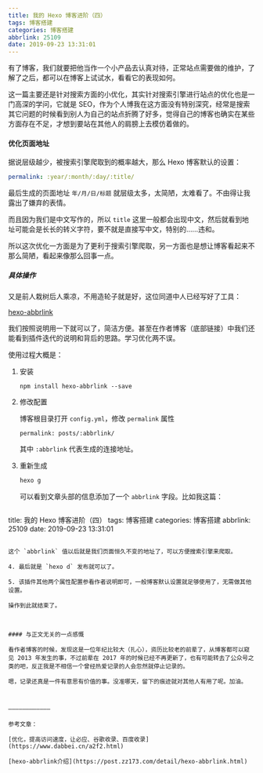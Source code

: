 ```yaml
---
title: 我的 Hexo 博客进阶（四）
tags: 博客搭建
categories: 博客搭建
abbrlink: 25109
date: 2019-09-23 13:31:01
---
```




有了博客，我们就要把他当作一个小产品去认真对待，正常站点需要做的维护，了解了之后，都可以在博客上试试水，看看它的表现如何。

这一篇主要还是针对搜索方面的小优化，其实针对搜索引擎进行站点的优化也是一门高深的学问，它就是 SEO，作为个人博我在这方面没有特别深究，经常是搜索其它问题的时候看到别人为自己的站点折腾了好多，觉得自己的博客也确实在某些方面存在不足，才想到要站在其他人的肩膀上去模仿着做的。



#### 优化页面地址

据说层级越少，被搜索引擎爬取到的概率越大，那么 Hexo 博客默认的设置：

```yaml
permalink: :year/:month/:day/:title/
```

最后生成的页面地址 `年/月/日/标题` 就层级太多，太简陋，太难看了。不由得让我露出了嫌弃的表情。

而且因为我们是中文写作的，所以 `title` 这里一般都会出现中文，然后就看到地址可能会是长长的转义字符，要不就是直接写中文，特别的……违和。

所以这次优化一方面是为了更利于搜索引擎爬取，另一方面也是想让博客看起来不那么简陋，看起来像那么回事一点。

##### 具体操作

又是前人栽树后人乘凉，不用造轮子就是好，这位同道中人已经写好了工具：

[hexo-abbrlink](https://github.com/Rozbo/hexo-abbrlink)

我们按照说明用一下就可以了，简洁方便。甚至在作者博客（底部链接）中我们还能看到插件迭代的说明和背后的思路。学习优化两不误。

使用过程大概是：

1. 安装

   ``` 
   npm install hexo-abbrlink --save
   ```

2. 修改配置

   博客根目录打开 `config.yml`，修改 `permalink` 属性

   ``` 
   permalink: posts/:abbrlink/
   ```

   其中 `:abbrlink` 代表生成的连接地址。

3. 重新生成

   ``` bash
   hexo g
   ```

   可以看到文章头部的信息添加了一个 `abbrlink` 字段。比如我这篇：

   ```
title: 我的 Hexo 博客进阶（四）
tags: 博客搭建
categories: 博客搭建
abbrlink: 25109
date: 2019-09-23 13:31:01
   ```
   
   这个 `abbrlink` 值以后就是我们页面恒久不变的地址了，可以方便搜索引擎来爬取。

4. 最后就是 `hexo d` 发布就可以了。

5. 该插件其他两个属性配置参看作者说明即可，一般博客默认设置就足够使用了，无需做其他设置。

操作到此就结束了。



#### 与正文无关的一点感慨

看作者博客的时候，发现这是一位年纪比较大（扎心），资历比较老的前辈了，从博客都可以窥见 2013 年发生的事，不过前辈在 2017 年的时候已经不再更新了，也有可能转去了公众号之类的吧，反正我是不相信一个曾经热爱记录的人会忽然就停止记录的。

嗯，记录还真是一件有意思有价值的事。没准哪天，留下的痕迹就对其他人有用了呢。加油。



————————————

参考文章：

[优化，提高访问速度，让必应、谷歌收录、百度收录](https://www.dabbei.cn/a2f2.html)

[hexo-abbrlink介绍](https://post.zz173.com/detail/hexo-abbrlink.html)

